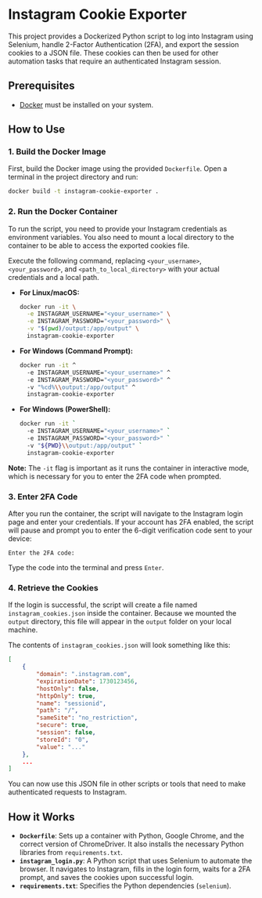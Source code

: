 # Instagram Cookie Exporter

This project provides a Dockerized Python script to log into Instagram using Selenium, handle 2-Factor Authentication (2FA), and export the session cookies to a JSON file. These cookies can then be used for other automation tasks that require an authenticated Instagram session.

## Prerequisites

- [Docker](https://www.docker.com/get-started) must be installed on your system.

## How to Use

### 1. Build the Docker Image

First, build the Docker image using the provided `Dockerfile`. Open a terminal in the project directory and run:

```bash
docker build -t instagram-cookie-exporter .
```

### 2. Run the Docker Container

To run the script, you need to provide your Instagram credentials as environment variables. You also need to mount a local directory to the container to be able to access the exported cookies file.

Execute the following command, replacing `<your_username>`, `<your_password>`, and `<path_to_local_directory>` with your actual credentials and a local path.

-   **For Linux/macOS:**
    ```bash
    docker run -it \
      -e INSTAGRAM_USERNAME="<your_username>" \
      -e INSTAGRAM_PASSWORD="<your_password>" \
      -v "$(pwd)/output:/app/output" \
      instagram-cookie-exporter
    ```
-   **For Windows (Command Prompt):**
    ```bash
    docker run -it ^
      -e INSTAGRAM_USERNAME="<your_username>" ^
      -e INSTAGRAM_PASSWORD="<your_password>" ^
      -v "%cd%\\output:/app/output" ^
      instagram-cookie-exporter
    ```
-   **For Windows (PowerShell):**
    ```bash
    docker run -it `
      -e INSTAGRAM_USERNAME="<your_username>" `
      -e INSTAGRAM_PASSWORD="<your_password>" `
      -v "${PWD}\\output:/app/output" `
      instagram-cookie-exporter
    ```

**Note:** The `-it` flag is important as it runs the container in interactive mode, which is necessary for you to enter the 2FA code when prompted.

### 3. Enter 2FA Code

After you run the container, the script will navigate to the Instagram login page and enter your credentials. If your account has 2FA enabled, the script will pause and prompt you to enter the 6-digit verification code sent to your device:

```
Enter the 2FA code:
```

Type the code into the terminal and press `Enter`.

### 4. Retrieve the Cookies

If the login is successful, the script will create a file named `instagram_cookies.json` inside the container. Because we mounted the `output` directory, this file will appear in the `output` folder on your local machine.

The contents of `instagram_cookies.json` will look something like this:

```json
[
    {
        "domain": ".instagram.com",
        "expirationDate": 1730123456,
        "hostOnly": false,
        "httpOnly": true,
        "name": "sessionid",
        "path": "/",
        "sameSite": "no_restriction",
        "secure": true,
        "session": false,
        "storeId": "0",
        "value": "..."
    },
    ...
]
```

You can now use this JSON file in other scripts or tools that need to make authenticated requests to Instagram.

## How it Works

-   **`Dockerfile`**: Sets up a container with Python, Google Chrome, and the correct version of ChromeDriver. It also installs the necessary Python libraries from `requirements.txt`.
-   **`instagram_login.py`**: A Python script that uses Selenium to automate the browser. It navigates to Instagram, fills in the login form, waits for a 2FA prompt, and saves the cookies upon successful login.
-   **`requirements.txt`**: Specifies the Python dependencies (`selenium`).